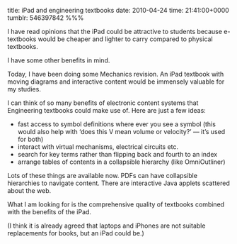 title: iPad and engineering textbooks
date: 2010-04-24
time: 21:41:00+0000
tumblr: 546397842
%%%

I have read opinions that the iPad could be attractive to students because e-textbooks would be cheaper and lighter to carry compared to physical textbooks.

I have some other benefits in mind.

Today, I have been doing some Mechanics revision. An iPad textbook with moving diagrams and interactive content would be immensely valuable for my studies.

I can think of so many benefits of electronic content systems that Engineering textbooks could make use of. Here are just a few ideas:

- fast access to symbol definitions where ever you see a symbol (this would also help with ‘does this V mean volume or velocity?’ — it’s used for both)
- interact with virtual mechanisms, electrical circuits etc.
- search for key terms rather than flipping back and fourth to an index
- arrange tables of contents in a collapsible hierarchy (like OmniOutliner)

Lots of these things are available now. PDFs can have collapsible hierarchies to navigate content. There are interactive Java applets scattered about the web.

What I am looking for is the comprehensive quality of textbooks combined with the benefits of the iPad.

(I think it is already agreed that laptops and iPhones are not suitable replacements for books, but an iPad could be.)
